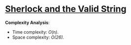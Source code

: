 # [Sherlock and the Valid String](https://www.hackerrank.com/challenges/sherlock-and-valid-string)

__Complexity Analysis__:

* Time complexity: _O(n)_.
* Space complexity: _O(26)_.
